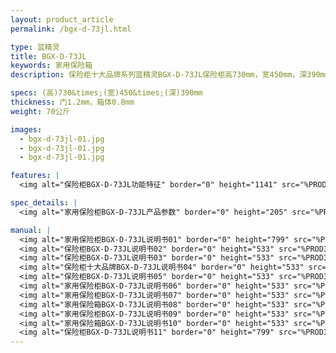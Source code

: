 ```yaml
---
layout: product_article
permalink: /bgx-d-73jl.html

type: 蓝精灵
title: BGX-D-73JL
keywords: 家用保险箱
description: 保险柜十大品牌系列蓝精灵BGX-D-73JL保险柜高730mm，宽450mm，深390mm，净重70公斤，采用特别设计底部滚轮设计增加安全。

specs: (高)730&times;(宽)450&times;(深)390mm
thickness: 门1.2mm，箱体0.8mm
weight: 70公斤

images:
  - bgx-d-73jl-01.jpg
  - bgx-d-73jl-01.jpg
  - bgx-d-73jl-01.jpg

features: |
  <img alt="保险柜BGX-D-73JL功能特征" border="0" height="1141" src="%PRODIMGS%/bgx-gn.jpg" width="538" />

spec_details: |
  <img alt="家用保险柜BGX-D-73JL产品参数" border="0" height="205" src="%PRODIMGS%/bgx-cpcs.jpg" width="538" />

manual: |
  <img alt="家用保险柜BGX-D-73JL说明书01" border="0" height="799" src="%PRODIMGS%/bgx-sm01.jpg" width="528" />  
  <img alt="保险柜BGX-D-73JL说明书02" border="0" height="533" src="%PRODIMGS%/bgx-sm02.jpg" width="363" />  
  <img alt="保险柜BGX-D-73JL说明书03" border="0" height="533" src="%PRODIMGS%/bgx-sm03.jpg" width="363" />  
  <img alt="保险柜十大品牌BGX-D-73JL说明书04" border="0" height="533" src="%PRODIMGS%/bgx-sm04.jpg" width="363" />  
  <img alt="保险柜BGX-D-73JL说明书05" border="0" height="533" src="%PRODIMGS%/bgx-sm05.jpg" width="363" />  
  <img alt="家用保险柜BGX-D-73JL说明书06" border="0" height="533" src="%PRODIMGS%/bgx-sm06.jpg" width="363" />  
  <img alt="家用保险柜BGX-D-73JL说明书07" border="0" height="533" src="%PRODIMGS%/bgx-sm07.jpg" width="363" />  
  <img alt="家用保险箱BGX-D-73JL说明书08" border="0" height="533" src="%PRODIMGS%/bgx-sm08.jpg" width="363" />  
  <img alt="家用保险柜BGX-D-73JL说明书09" border="0" height="533" src="%PRODIMGS%/bgx-sm09.jpg" width="363" />  
  <img alt="家用保险箱BGX-D-73JL说明书10" border="0" height="533" src="%PRODIMGS%/bgx-sm10.jpg" width="363" />  
  <img alt="保险柜BGX-D-73JL说明书11" border="0" height="799" src="%PRODIMGS%/bgx-sm11.jpg" width="528" />
---
```

